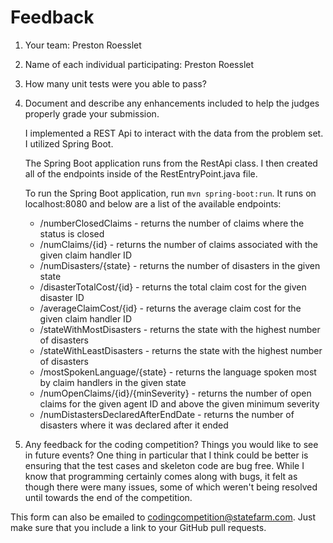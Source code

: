# Feedback

1. Your team: Preston Roesslet
2. Name of each individual participating: Preston Roesslet
3. How many unit tests were you able to pass?
4. Document and describe any enhancements included to help the judges properly grade your submission.

   I implemented a REST Api to interact with the data from the problem set. I utilized Spring Boot.

   The Spring Boot application runs from the RestApi class. I then created all of the endpoints inside of the RestEntryPoint.java file.

   To run the Spring Boot application, run `mvn spring-boot:run`. It runs on localhost:8080 and below are a list of the available endpoints:

   - /numberClosedClaims - returns the number of claims where the status is closed
   - /numClaims/{id} - returns the number of claims associated with the given claim handler ID
   - /numDisasters/{state} - returns the number of disasters in the given state
   - /disasterTotalCost/{id} - returns the total claim cost for the given disaster ID
   - /averageClaimCost/{id} - returns the average claim cost for the given claim handler ID
   - /stateWithMostDisasters - returns the state with the highest number of disasters
   - /stateWithLeastDisasters - returns the state with the highest number of disasters
   - /mostSpokenLanguage/{state} - returns the language spoken most by claim handlers in the given state
   - /numOpenClaims/{id}/{minSeverity} - returns the number of open claims for the given agent ID and above the given minimum severity
   - /numDistastersDeclaredAfterEndDate - returns the number of disasters where it was declared after it ended

5. Any feedback for the coding competition? Things you would like to see in future events?
   One thing in particular that I think could be better is ensuring that the test cases and skeleton code are bug free. While I know that programming certainly comes along with bugs, it felt as though there were many issues, some of which weren't being resolved until towards the end of the competition.

This form can also be emailed to [codingcompetition@statefarm.com](mailto:codingcompetition@statefarm.com). Just make sure that you include a link to your GitHub pull requests.
